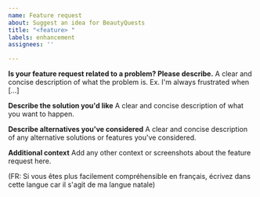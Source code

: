 ```yaml
---
name: Feature request
about: Suggest an idea for BeautyQuests
title: "<feature> "
labels: enhancement
assignees: ''

---
```


**Is your feature request related to a problem? Please describe.**
A clear and concise description of what the problem is. Ex. I'm always frustrated when [...]

**Describe the solution you'd like**
A clear and concise description of what you want to happen.

**Describe alternatives you've considered**
A clear and concise description of any alternative solutions or features you've considered.

**Additional context**
Add any other context or screenshots about the feature request here.

(FR: Si vous êtes plus facilement compréhensible en français, écrivez dans cette langue car il s'agit de ma langue natale)
